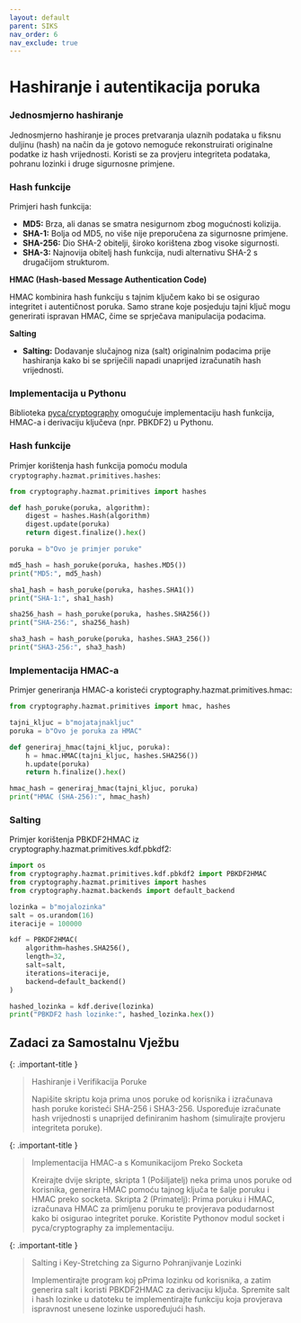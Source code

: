 ```yaml
---
layout: default
parent: SIKS
nav_order: 6
nav_exclude: true
---
```


# Hashiranje i autentikacija poruka

### Jednosmjerno hashiranje

Jednosmjerno hashiranje je proces pretvaranja ulaznih podataka u fiksnu duljinu (hash) na način da je gotovo nemoguće rekonstruirati originalne podatke iz hash vrijednosti. Koristi se za provjeru integriteta podataka, pohranu lozinki i druge sigurnosne primjene.

### Hash funkcije

Primjeri hash funkcija:

- **MD5:** Brza, ali danas se smatra nesigurnom zbog mogućnosti kolizija.
- **SHA-1:** Bolja od MD5, no više nije preporučena za sigurnosne primjene.
- **SHA-256:** Dio SHA-2 obitelji, široko korištena zbog visoke sigurnosti.
- **SHA-3:** Najnovija obitelj hash funkcija, nudi alternativu SHA-2 s drugačijom strukturom.

**HMAC (Hash-based Message Authentication Code)**

HMAC kombinira hash funkciju s tajnim ključem kako bi se osigurao integritet i autentičnost poruka. Samo strane koje posjeduju tajni ključ mogu generirati ispravan HMAC, čime se sprječava manipulacija podacima.

**Salting**

- **Salting:** Dodavanje slučajnog niza (salt) originalnim podacima prije hashiranja kako bi se spriječili napadi unaprijed izračunatih hash vrijednosti.

### Implementacija u Pythonu

Biblioteka [pyca/cryptography](https://cryptography.io) omogućuje implementaciju hash funkcija, HMAC-a i derivaciju ključeva (npr. PBKDF2) u Pythonu.

### Hash funkcije

Primjer korištenja hash funkcija pomoću modula `cryptography.hazmat.primitives.hashes`:

```python
from cryptography.hazmat.primitives import hashes

def hash_poruke(poruka, algorithm):
    digest = hashes.Hash(algorithm)
    digest.update(poruka)
    return digest.finalize().hex()

poruka = b"Ovo je primjer poruke"

md5_hash = hash_poruke(poruka, hashes.MD5())
print("MD5:", md5_hash)

sha1_hash = hash_poruke(poruka, hashes.SHA1())
print("SHA-1:", sha1_hash)

sha256_hash = hash_poruke(poruka, hashes.SHA256())
print("SHA-256:", sha256_hash)

sha3_hash = hash_poruke(poruka, hashes.SHA3_256())
print("SHA3-256:", sha3_hash)
```

### Implementacija HMAC-a

Primjer generiranja HMAC-a koristeći cryptography.hazmat.primitives.hmac:

```python
from cryptography.hazmat.primitives import hmac, hashes

tajni_kljuc = b"mojatajnakljuc"
poruka = b"Ovo je poruka za HMAC"

def generiraj_hmac(tajni_kljuc, poruka):
    h = hmac.HMAC(tajni_kljuc, hashes.SHA256())
    h.update(poruka)
    return h.finalize().hex()

hmac_hash = generiraj_hmac(tajni_kljuc, poruka)
print("HMAC (SHA-256):", hmac_hash)
```

### Salting

Primjer korištenja PBKDF2HMAC iz cryptography.hazmat.primitives.kdf.pbkdf2:

```python
import os
from cryptography.hazmat.primitives.kdf.pbkdf2 import PBKDF2HMAC
from cryptography.hazmat.primitives import hashes
from cryptography.hazmat.backends import default_backend

lozinka = b"mojalozinka"
salt = os.urandom(16)
iteracije = 100000

kdf = PBKDF2HMAC(
    algorithm=hashes.SHA256(),
    length=32,
    salt=salt,
    iterations=iteracije,
    backend=default_backend()
)

hashed_lozinka = kdf.derive(lozinka)
print("PBKDF2 hash lozinke:", hashed_lozinka.hex())
```

## Zadaci za Samostalnu Vježbu

{: .important-title }
>Hashiranje i Verifikacija Poruke
>
> Napišite skriptu koja prima unos poruke od korisnika i izračunava hash poruke koristeći SHA-256 i SHA3-256.
> Uspoređuje izračunate hash vrijednosti s unaprijed definiranim hashom (simulirajte provjeru integriteta poruke).

{: .important-title }
>Implementacija HMAC-a s Komunikacijom Preko Socketa
>
> Kreirajte dvije skripte, skripta 1 (Pošiljatelj) neka prima unos poruke od korisnika, generira HMAC pomoću tajnog ključa te šalje poruku i HMAC preko socketa. Skripta 2 (Primatelj): Prima poruku i HMAC, izračunava HMAC za primljenu poruku te provjerava podudarnost kako bi osigurao integritet poruke.
> Koristite Pythonov modul socket i pyca/cryptography za implementaciju.

{: .important-title }
> Salting i Key-Stretching za Sigurno Pohranjivanje Lozinki
>
> Implementirajte program koj pPrima lozinku od korisnika, a zatim generira salt i koristi PBKDF2HMAC za derivaciju ključa. Spremite salt i hash lozinke u datoteku te implementirajte funkciju koja provjerava ispravnost unesene lozinke uspoređujući hash.
